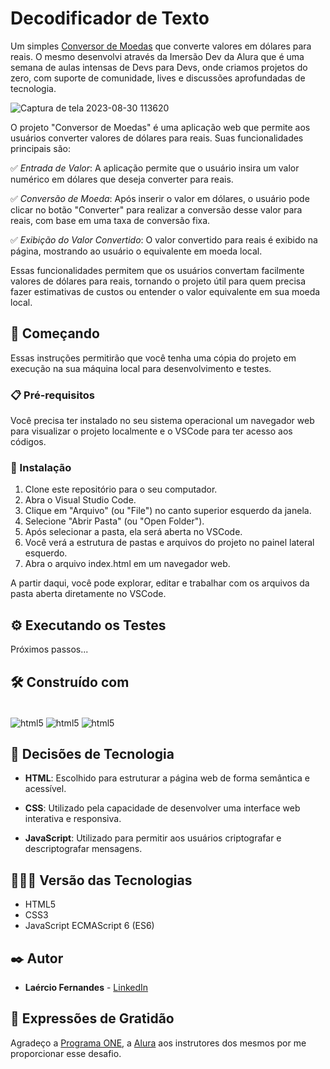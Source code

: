 # Decodificador de Texto

Um simples [Conversor de Moedas](https://fernandesmelo.github.io/conversor-de-moedas/)
 que converte valores em dólares para reais. O mesmo desenvolvi através da Imersão Dev da Alura que é uma semana de aulas intensas de Devs para Devs, onde criamos projetos do zero, com suporte de comunidade, lives e discussões aprofundadas de tecnologia.

![Captura de tela 2023-08-30 113620](https://github.com/fernandesmelo/conversor-de-moedas/assets/113717317/e0e91213-9b5a-43c9-a6cc-ef55fbaac8ff)

O projeto "Conversor de Moedas" é uma aplicação web que permite aos usuários converter valores de dólares para reais. Suas funcionalidades principais são:

✅ *Entrada de Valor*: A aplicação permite que o usuário insira um valor numérico em dólares que deseja converter para reais.

✅ *Conversão de Moeda*: Após inserir o valor em dólares, o usuário pode clicar no botão "Converter" para realizar a conversão desse valor para reais, com base em uma taxa de conversão fixa.

✅ *Exibição do Valor Convertido*: O valor convertido para reais é exibido na página, mostrando ao usuário o equivalente em moeda local.

Essas funcionalidades permitem que os usuários convertam facilmente valores de dólares para reais, tornando o projeto útil para quem precisa fazer estimativas de custos ou entender o valor equivalente em sua moeda local.

## 🚀 Começando

Essas instruções permitirão que você tenha uma cópia do projeto em execução na sua máquina local para desenvolvimento e testes.

### 📋 Pré-requisitos

Você precisa ter instalado  no seu sistema operacional um navegador web para visualizar o projeto localmente e o VSCode para ter acesso aos códigos. 

### 🔧 Instalação

1. Clone este repositório para o seu computador.
2. Abra o Visual Studio Code.
3. Clique em "Arquivo" (ou "File") no canto superior esquerdo da janela.
4. Selecione "Abrir Pasta" (ou "Open Folder").
5. Após selecionar a pasta, ela será aberta no VSCode.
6. Você verá a estrutura de pastas e arquivos do projeto no painel lateral esquerdo.
7. Abra o arquivo index.html em um navegador web.

A partir daqui, você pode explorar, editar e trabalhar com os arquivos da pasta aberta diretamente no VSCode.

## ⚙️ Executando os Testes

Próximos passos...

## 🛠️ Construído com

<div style="display: inline-block"><br/>
  <img align="center" alt="html5" src="https://img.shields.io/badge/HTML5-E34F26?style=for-the-badge&logo=html5&logoColor=white" /> 
  <img align="center" alt="html5" src="https://img.shields.io/badge/CSS3-1572B6?style=for-the-badge&logo=css3&logoColor=white" />
  <img align="center" alt="html5" src="https://img.shields.io/badge/JavaScript-323330?style=for-the-badge&logo=javascript&logoColor=F7DF1E" />
</div><br/>

## 🔨 Decisões de Tecnologia

* **HTML**: Escolhido para estruturar a página web de forma semântica e acessível.

* **CSS**: Utilizado pela capacidade de desenvolver uma interface web interativa e responsiva.

* **JavaScript**: Utilizado para permitir aos usuários criptografar e descriptografar mensagens.

## 👨🏽‍💻 Versão das Tecnologias

* HTML5
* CSS3
* JavaScript ECMAScript 6 (ES6)

## ✒️ Autor

* **Laércio Fernandes** - [LinkedIn](https://www.linkedin.com/in/laercio-fernandes-desenvolvedor-web-front-end/)

## 🎁 Expressões de Gratidão

Agradeço a [Programa ONE](https://www.oracle.com/br/education/oracle-next-education/), a [Alura](https://www.linkedin.com/school/aluracursos/) aos instrutores dos mesmos por me proporcionar esse desafio.
